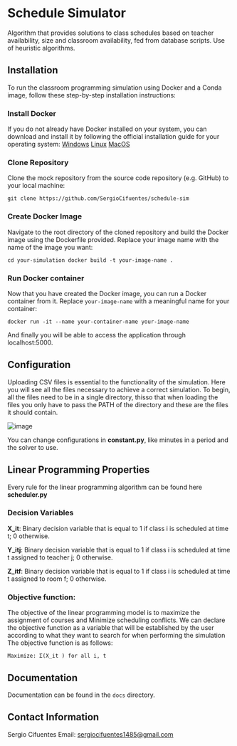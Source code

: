 # Schedule Simulator

Algorithm that provides solutions to class schedules based on teacher availability, size and classroom availability, fed from database scripts. Use of heuristic algorithms.

## Installation

To run the classroom programming simulation using Docker and a Conda image, follow these step-by-step installation instructions:

### Install Docker
If you do not already have Docker installed on your system, you can download and install it by following the official installation guide for your operating system:
[Windows](https://docs.docker.com/desktop/install/windows-install/)
[Linux](https://docs.docker.com/desktop/install/linux-install/)
[MacOS](https://docs.docker.com/desktop/install/mac-install/)

### Clone Repository
Clone the mock repository from the source code repository (e.g. GitHub) to your local machine:
```
git clone https://github.com/SergioCifuentes/schedule-sim
```

### Create Docker Image
Navigate to the root directory of the cloned repository and build the Docker image using the Dockerfile provided. Replace your image name with the name of the image you want:
```
cd your-simulation docker build -t your-image-name .
```

### Run Docker container
Now that you have created the Docker image, you can run a Docker container from it. Replace `your-image-name` with a meaningful name for your container:
```
docker run -it --name your-container-name your-image-name
```
And finally you will be able to access the application through localhost:5000.

## Configuration

Uploading CSV files is essential to the functionality of the simulation. Here you will see
all the files necessary to achieve a correct simulation.
To begin, all the files need to be in a single directory, thisso that when loading the files you only have to pass the PATH of the directory and these are the files it should contain.

![image](https://github.com/SergioCifuentes/schedule-sim/assets/47203526/f64e0fa0-c78e-4006-acf4-047a7ef41cf6)

You can change configurations in **constant.py**, like minutes in a period and the solver to use.

## Linear Programming Properties

Every rule for the linear programming algorithm can be found here **scheduler.py**

### Decision Variables

**X_it**: Binary decision variable that is equal to 1 if class i is scheduled at time t; 0
otherwise.

**Y_itj**: Binary decision variable that is equal to 1 if class i is scheduled at time t
assigned to teacher j; 0 otherwise.

**Z_itf**: Binary decision variable that is equal to 1 if class i is scheduled at time t
assigned to room f; 0 otherwise.

### Objective function:
The objective of the linear programming model is to maximize the assignment of courses and
Minimize scheduling conflicts. We can declare the objective function as a variable that will be established by the user according to what they want to search for when performing the simulation The objective function is as follows:
```
Maximize: Σ(X_it ) for all i, t
```

## Documentation

Documentation can be found in the `docs` directory.

## Contact Information
Sergio Cifuentes
Email: sergiocifuentes1485@gmail.com
